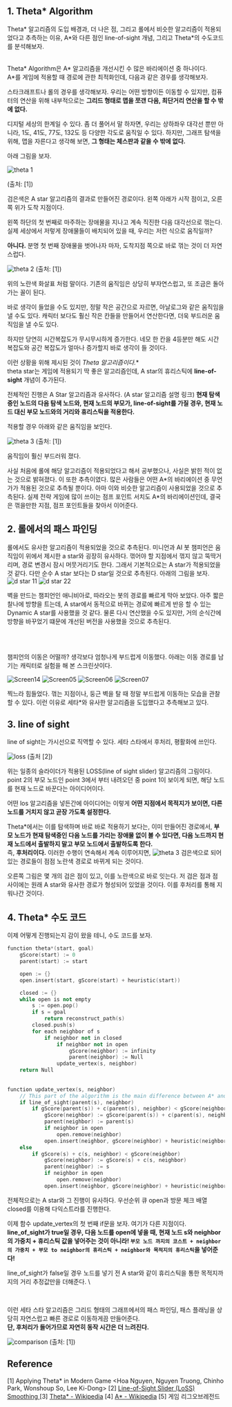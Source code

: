 ## 1. Theta* Algorithm 
Theta\* 알고리즘의 도입 배경과, 더 나은 점, 그리고 롤에서 비슷한 알고리즘이 적용되었다고 추측하는 이유, A\*와 다른 점인 line-of-sight 개념, 그리고 Theta*의 수도코드를 분석해보자. 
<br> <br>

Theta* Algorithm은 A* 알고리즘을 개선시킨 수 많은 바리에이션 중 하나이다. <br>
A*를 게임에 적용할 때 경로에 관한 최적화인데, 다음과 같은 경우를 생각해보자. <br>

스타크래프트나 롤의 경우를 생각해보자. 우리는 어떤 방향이든 이동할 수 있지만, 컴퓨터의 연산을 위해 내부적으로는 **그리드 형태로 맵을 쪼갠 다음, 최단거리 연산을 할 수 밖에 없다.** <br>

디지털 세상의 한계일 수 있다.
좀 더 풀어서 말 하자면, 우리는 상하좌우 대각선 뿐만 아니라, 1도, 41도, 77도, 132도 등 다양한 각도로 움직일 수 있다. 하지만, 그래프 탐색을 위해, 맵을 자른다고 생각해 보면, **그 형태는 체스판과 같을 수 밖에 없다.** <br>

아래 그림을 보자.

![theta 1](https://user-images.githubusercontent.com/71186266/199237948-b29fd0cd-8033-4afb-9aef-0609df64007f.png)

(출처: [1]) <br>

검은색은 A star 알고리즘의 결과로 만들어진 경로이다. 왼쪽 아래가 시작 점이고, 오른쪽 위가 도착 지점이다. <br> 

왼쪽 하단의 첫 번째로 마주하는 장애물을 지나고 계속 직진한 다음 대각선으로 꺾는다. 실제 세상에서 저렇게 장애물들이 배치되어 있을 때, 우리는 저런 식으로 움직일까? <br>

**아니다.** 분명 첫 번째 장애물을 벗어나자 마자, 도착지점 쪽으로 바로 꺾는 것이 더 자연스럽다. 

![theta 2](https://user-images.githubusercontent.com/71186266/199239054-d3e814f4-8771-4bf4-98fe-74e1d5fbbc38.png)
(출처: [1]) <br>


위의 노란색 화살표 처럼 말이다. 기존의 움직임은 상당히 부자연스럽고, 또 조금은 돌아가는 꼴이 된다. <br>



바로 생각이 들었을 수도 있지만, 정말 작은 공간으로 자르면, 아날로그와 같은 움직임을 낼 수도 있다. 캐릭터 보다도 훨신 작은 칸들을 만들어서 연산한다면, 더욱 부드러운 움직임을 낼 수도 있다. <br> 

하지만 당연히 시간복잡도가 무시무시하게 증가한다. 네모 한 칸을 4등분만 해도 시간 복잡도와 공간 복잡도가 얼마나 증가할지 바로 생각이 들 것이다. <br>

이런 상황을 위해 제시된 것이 **Theta* 알고리즘이다.** <br> 
theta star는 게임에 적용되기 딱 좋은 알고리즘인데, A star의 휴리스틱에 **line-of-sight** 개념이 추가된다. <br>

전체적인 진행은 A Star 알고리즘과 유사하다. (A star 알고리즘 설명 링크) **현재 탐색중인 노드의 다음 탐색 노드와, 현재 노드의 부모가, line-of-sight를 가질 경우, 현재 노드 대신 부모 노드와의 거리와 휴리스틱을 적용한다.** <br>

적용할 경우 아래와 같은 움직임을 보인다.

![theta 3](https://user-images.githubusercontent.com/71186266/199240769-bf9a957c-c2ca-4899-ba6f-a5af9d1079fb.png)
(출처: [1]) <br>

움직임이 훨신 부드러워 졌다. <br>

사실 처음에 롤에 해당 알고리즘이 적용되었다고 해서 공부했으나, 사실은 밝힌 적이 없는 것으로 밝혀졌다. 이 또한 추측이였다. 많은 사람들은 어떤 A\*의 바리에이션 중 무언가가 적용된 것으로 추측될 뿐이다. 아마 이와 비슷한 알고리즘이 사용되었을 것으로 추측된다. 실제 전략 게임에 많이 쓰이는 점프 포인트 서치도 A\*의 바리에이션인데, 결국은 꺾을만한 지점, 점프 포인트들을 찾아서 이어준다. <br>

## 2. 롤에서의 패스 파인딩
롤에서도 유사한 알고리즘이 적용되었을 것으로 추측된다. 미니언과 AI 봇 챔피언은 움직임이 위에서 제시한 a star와 굉장히 유사하다. 꺾어야 할 지점에서 꺾지 않고 뚝딱거리며, 경로 변경시 잠시 머뭇거리기도 한다. 그래서 기본적으로는 A star가 적용되었을 것 같다. 다만 순수 A star 보다는 D star일 것으로 추측된다. 아래의 그림을 보자. 
![d star 11](https://user-images.githubusercontent.com/71186266/199243520-8d84c8ce-40df-4bc5-9e67-e0930c737e85.png)
![d star 22](https://user-images.githubusercontent.com/71186266/199243531-8cfae63c-cd74-44d6-adaa-83ba86cdef9a.png)

벽을 만드는 챔피언인 애니비아로, 따라오는 봇의 경로를 빠르게 막아 보았다. 아주 짧은 찰나에 방향을 트는데, A star에서 동적으로 바뀌는 경로에 빠르게 반응 할 수 있는 Dynamic A star를 사용했을 것 같다. 물론 다시 연산했을 수도 있지만, 거의 순식간에 방향을 바꾸었기 떄문에 개선된 버전을 사용했을 것으로 추측된다.

<br> <br>

챔피언의 이동은 어떨까? 생각보다 엄청나게 부드럽게 이동했다. 아래는 이동 경로를 남기는 캐릭터로 실험을 해 본 스크린샷이다.

![Screen14](https://user-images.githubusercontent.com/71186266/199244703-ccc9b768-1e35-4b81-aaab-c8206f508377.png)
![Screen05](https://user-images.githubusercontent.com/71186266/199244708-bd5e8e24-1d38-43ee-9c0a-0edce3f6a9a4.png)
![Screen06](https://user-images.githubusercontent.com/71186266/199244712-65ec8cc9-cffc-4c14-bff5-49457fecbc70.png)
![Screen07](https://user-images.githubusercontent.com/71186266/199244714-3e21bab9-95ec-4c84-9bb2-45bcd31957f3.png)

찍느라 힘들었다. 꺾는 지점이나, 둥근 벽을 탈 때 정말 부드럽게 이동하는 모습을 관찰 할 수 있다. 이런 이유로 세타*와 유사한 알고리즘을 도입했다고 추측해보고 있다.

## 3. line of sight
line of sight는 가시선으로 직역할 수 있다. 세타 스타에서 후처리, 평활화에 쓰인다. 

![loss](https://user-images.githubusercontent.com/71186266/199245920-b6c47c12-f306-4a2c-ac22-d20c925ce791.png)
(출처 [2]) <br>


위는 일종의 슬라이더가 적용된 LOSS(line of sight slider) 알고리즘의 그림이다. point 2의 부모 노드인 point 3에서 부터 내려오던 중 point 1이 보이게 되면, 해당 노드를 현재 노드로 바꾼다는 아이디어이다. <br>

어떤 los 알고리즘을 넣든간에 아이디어는 이렇게 **어떤 지점에서 목적지가 보이면, 다른 노드를 거치지 않고 곧장 가도록 설정한다.** <br>

Theta\*에서는 이를 탐색하며 바로 바로 적용하기 보다는, 이미 만들어진 경로에서, **부모 노드가 현재 탐색중인 다음 노드를 가리는 장애물 없이 볼 수 있다면, 다음 노드까지 현재 노드에서 출발하지 말고 부모 노드에서 출발하도록 한다.** <br>
즉, **후처리이다.** 이러한 수행이 연속해서 계속 이루어지면, 
![theta 3](https://user-images.githubusercontent.com/71186266/199240769-bf9a957c-c2ca-4899-ba6f-a5af9d1079fb.png)
검은색으로 되어 있는 경로들이 점점 노란색 경로로 바뀌게 되는 것이다. <br>

오른쪽 그림은 몇 개의 검은 점이 있고, 이를 노란색으로 바로 잇는다. 저 검은 점과 점 사이에는 원래 A star와 유사한 경로가 형성되어 있었을 것이다. 이를 후처리를 통해 지워나간 것이다.


## 4. Theta* 수도 코드
이제 어떻게 진행되는지 감이 왔을 테니, 수도 코드를 보자.

```c++
function theta*(start, goal)
    gScore(start) := 0
    parent(start) := start

    open := {}
    open.insert(start, gScore(start) + heuristic(start))

    closed := {}
    while open is not empty
        s := open.pop()
        if s = goal
            return reconstruct_path(s)
        closed.push(s)
        for each neighbor of s
            if neighbor not in closed
                if neighbor not in open
                    gScore(neighbor) := infinity
                    parent(neighbor) := Null
                update_vertex(s, neighbor)
    return Null
            
    
function update_vertex(s, neighbor)
    // This part of the algorithm is the main difference between A* and Theta*
    if line_of_sight(parent(s), neighbor)
        if gScore(parent(s)) + c(parent(s), neighbor) < gScore(neighbor)
            gScore(neighbor) := gScore(parent(s)) + c(parent(s), neighbor)
            parent(neighbor) := parent(s)
            if neighbor in open
                open.remove(neighbor)
            open.insert(neighbor, gScore(neighbor) + heuristic(neighbor))
    else
        if gScore(s) + c(s, neighbor) < gScore(neighbor)
            gScore(neighbor) := gScore(s) + c(s, neighbor)
            parent(neighbor) := s
            if neighbor in open
                open.remove(neighbor)
            open.insert(neighbor, gScore(neighbor) + heuristic(neighbor))
```

전체적으로는 A star와 그 진행이 유사하다. 우선순위 큐 open과 방문 체크 배열 closed를 이용해 다익스트라를 진행한다. <br>

이제 함수 update_vertex의 첫 번째 if문을 보자. 여기가 다른 지점이다. <br>
**line_of_sight가 true일 경우, 다음 노드를 open에 넣을 때, 현재 노드 s와 neighbor의 가중치 + 휴리스틱 값을 넣어주는 것이 아니라! `부모 노드 까지의 코스트 + neighbor의 가중치 + 부모 to neighbor의 휴리스틱 + neighbor와 목적지의 휴리스틱`을 넣어준다!** <br>

line_of_sight가 false일 경우 노드를 넣기 전 A star와 같이 휴리스틱을 통한 목적지까지의 거리 추정값만을 더해준다. \

<br>

이런 세타 스타 알고리즘은 그리드 형태의 그래프에서의 패스 파인딩, 패스 플래닝을 상당히 자연스럽고 빠른 경로로 이동하게끔 만들어준다. <br> **단, 후처리가 들어가므로 자연히 동작 시간은 더 느려진다.**

![comparison](https://user-images.githubusercontent.com/71186266/199248565-803681b6-96e2-4f5d-acc0-5ef2d00c01f5.png)
(출처: [1])
## Reference
[1] Applying Theta* in Modern Game <Hoa Nguyen, Nguyen Truong, Chinho Park, Wonshoup So, Lee Ki-Dong>
[2] [Line-of-Sight Slider (LoSS) Smoothing <Nickson Joram>](https://medium.com/nerd-for-tech/line-of-sight-slider-loss-smoothing-5ee2c90af58d)
[3] [Theta* - Wikipedia](https://en.wikipedia.org/wiki/Theta*)
[4] [A* - Wikipedia](https://en.wikipedia.org/wiki/A*_search_algorithm)
[5] 게임 리그오브레전드
